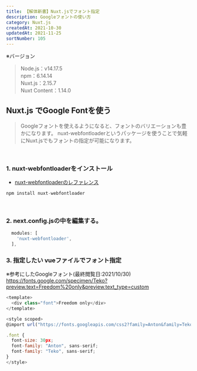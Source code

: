 ```yaml
---
title: 【解体新書】Nuxt.jsでフォント指定
description: Googleフォントの使い方
category: Nuxt.js
createdAt: 2021-10-30
updatedAt: 2021-11-25
sortNumber: 105
---
```


※バージョン
> Node.js：v14.17.5<br>
> npm：6.14.14<br>
> Nuxt.js：2.15.7<br>
> Nuxt Content：1.14.0

## Nuxt.js でGoogle Fontを使う
> Googleフォントを使えるようになると、フォントのバリエーションも豊かになります。 nuxt-webfontloaderというパッケージを使うことで気軽にNuxt.jsでもフォントの指定が可能になります。

<br>

### 1. nuxt-webfontloaderをインストール
- [nuxt-webfontloaderのレファレンス](https://www.npmjs.com/package/nuxt-webfontloader)
```js
npm install nuxt-webfontloader
```
<br>

### 2. next.config.jsの中を編集する。
```js
  modules: [
    'nuxt-webfontloader',
  ],
```

### 3. 指定したい vueファイルでフォント指定
※参考にしたGoogleフォント(最終閲覧日:2021/10/30)
https://fonts.google.com/specimen/Teko?preview.text=Freedom%20only&preview.text_type=custom

```js
<template>
  <div class="font">Freedom only</div>
</template>

<style scoped>
@import url("https://fonts.googleapis.com/css2?family=Anton&family=Teko:wght@500&display=swap");

.font {
  font-size: 30px;
  font-family: "Anton", sans-serif;
  font-family: "Teko", sans-serif;
}
</style>

```
